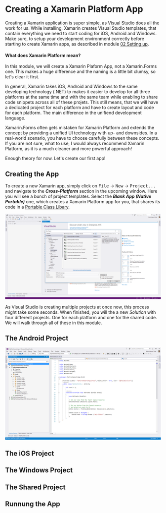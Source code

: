 # Creating a Xamarin Platform App
Creating a Xamarin application is super simple, as Visual Studio does all the work for us. While installing, Xamarin creates Visual Studio templates, that contain everything we need to start coding for iOS, Android and Windows. Make sure, to setup your development environment correctly before starting to create Xamarin apps, as described in module [02 Setting up](/02%20Setting%20up).

#### What does Xamarin Platform mean?
In this module, we will create a Xamarin Plaform App, not a Xamarin.Forms one. This makes a huge difference and the naming is a little bit clumsy, so let's clear it first.

In general, Xamarin takes iOS, Android and Windows to the same developing technology (.NET) to makes it easier to develop for all three platforms at the same time and with the same team while enabling to share code snippets across all of these projets. This still means, that we will have a dedicated project for each platform and have to create layout and code for each platform. The main difference in the unifiend development language.

Xamarin.Forms often gets mistaken for Xamarin Platform and extends the concept by providing a unified UI technology with up- and downsides. In a real-world scenario, you have to choose carefully between these concepts. If you are not sure, what to use, I would always recommend Xamarin Platform, as it is a much cleaner and more powerful approach!

Enough theory for now. Let's create our first app!

## Creating the App
To create a new Xamarin app, simply click on <kbd>File</kbd> -> <kbd>New</kbd> -> <kbd>Project...</kbd> and navigate to the ***Cross-Platform*** section in the upcoming window. Here you will see a bunch of project templates. Select the ***Blank App (Native Portable)*** one, which creates a Xamarin Platform app for you, that shares its code in a [Portable Class Libary](https://msdn.microsoft.com/en-us/library/gg597391(v=vs.110).aspx).

![Creating a new Xamarin App in Visual Studio Screenshot](../Misc/vsnewxamarinproject.png)

As Visual Studio is creating multiple projects at once now, this process might take some seconds. When finished, you will the a new *Solution* with four different projects. One for each platform and one for the shared code. We will walk through all of these in this module. 

## The Android Project

![Android project in a Xamarin Solution Screenshot](../misc/vsexplorexamarinandroid.png)

## The iOS Project

## The Windows Project

## The Shared Project

## Runnung the App